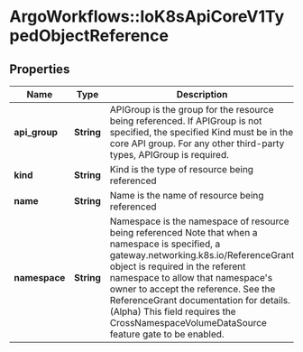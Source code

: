 # ArgoWorkflows::IoK8sApiCoreV1TypedObjectReference

## Properties
Name | Type | Description | Notes
------------ | ------------- | ------------- | -------------
**api_group** | **String** | APIGroup is the group for the resource being referenced. If APIGroup is not specified, the specified Kind must be in the core API group. For any other third-party types, APIGroup is required. | [optional] 
**kind** | **String** | Kind is the type of resource being referenced | 
**name** | **String** | Name is the name of resource being referenced | 
**namespace** | **String** | Namespace is the namespace of resource being referenced Note that when a namespace is specified, a gateway.networking.k8s.io/ReferenceGrant object is required in the referent namespace to allow that namespace&#39;s owner to accept the reference. See the ReferenceGrant documentation for details. (Alpha) This field requires the CrossNamespaceVolumeDataSource feature gate to be enabled. | [optional] 


